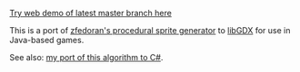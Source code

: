 [Try web demo of latest master branch here](http://benmclean.github.io/pixel-sprite-generator-libgdx/html/build/dist/)

This is a port of [zfedoran's procedural sprite generator](https://github.com/zfedoran/pixel-sprite-generator) to [libGDX](https://libgdx.badlogicgames.com/) for use in Java-based games.

See also: [my port of this algorithm to C#](https://github.com/BenMcLean/Pixel-Sprite-Generator-CSharp).